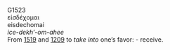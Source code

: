 <body>
  <p>G1523<br>  εἰσδέχομαι  <br> eisdechomai  <br><i>ice-dekh‘-om-ahee </i><br>From <a href="g1519.htm">1519</a> and <a href="g1209.htm">1209</a>  to <i>take</i> <i>into</i> one’s favor: - receive.<br></p>
 </body>